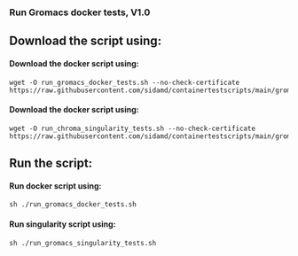 ### Run Gromacs docker tests, V1.0 
## Download the script using:
#### Download the docker script using:
```
wget -O run_gromacs_docker_tests.sh --no-check-certificate https://raw.githubusercontent.com/sidamd/containertestscripts/main/gromacs/run_gromacs_docker_tests.sh
```
#### Download the docker script using:
```
wget -O run_chroma_singularity_tests.sh --no-check-certificate https://raw.githubusercontent.com/sidamd/containertestscripts/main/gromacs/run_gromacs_singularity_tests.sh
```
## Run the script:
#### Run docker script using:
```
sh ./run_gromacs_docker_tests.sh
```
#### Run singularity script using:
```
sh ./run_gromacs_singularity_tests.sh
```
